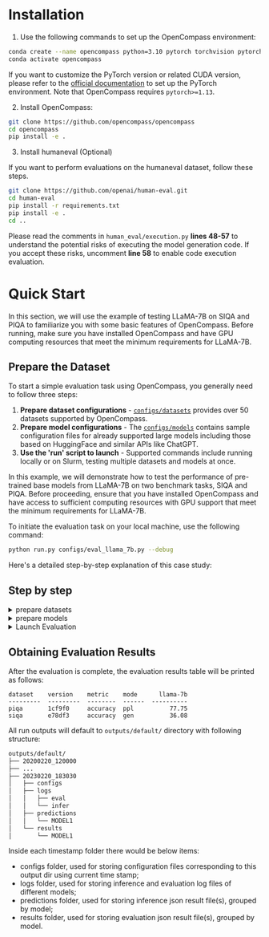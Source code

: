 # Installation

1. Use the following commands to set up the OpenCompass environment:

```bash
conda create --name opencompass python=3.10 pytorch torchvision pytorch-cuda -c nvidia -c pytorch -y
conda activate opencompass
```

If you want to customize the PyTorch version or related CUDA version, please refer to the [official documentation](https://pytorch.org/get-started/locally/) to set up the PyTorch environment. Note that OpenCompass requires `pytorch>=1.13`.

2. Install OpenCompass:

```bash
git clone https://github.com/opencompass/opencompass
cd opencompass
pip install -e .
```

3. Install humaneval (Optional)

If you want to perform evaluations on the humaneval dataset, follow these steps.

```bash
git clone https://github.com/openai/human-eval.git
cd human-eval
pip install -r requirements.txt
pip install -e .
cd ..
```

Please read the comments in `human_eval/execution.py` **lines 48-57** to understand the potential risks of executing the model generation code. If you accept these risks, uncomment **line 58** to enable code execution evaluation.

# Quick Start

In this section, we will use the example of testing LLaMA-7B on SIQA and PIQA to familiarize you with some
basic features of OpenCompass. Before running, make sure you have installed OpenCompass and have GPU computing
resources that meet the minimum requirements for LLaMA-7B.

## Prepare the Dataset

To start a simple evaluation task using OpenCompass, you generally need to follow three steps:

1. **Prepare dataset configurations** - [`configs/datasets`](https://github.com/open-mmlab/OpenCompass/tree/main/configs/datasets) provides over 50 datasets supported by OpenCompass.
2. **Prepare model configurations** - The [`configs/models`](https://github.com/open-mmlab/OpenCompass/tree/main/configs/models) contains sample configuration files for already supported large models including those based on HuggingFace and similar APIs like ChatGPT.
3. **Use the 'run' script to launch** - Supported commands include running locally or on Slurm, testing multiple datasets and models at once.

In this example, we will demonstrate how to test the performance of pre-trained base models from LLaMA-7B on two benchmark tasks, SIQA and PIQA. Before proceeding, ensure that you have installed OpenCompass and have access to sufficient computing resources with GPU support that meet the minimum requirements for LLaMA-7B.

To initiate the evaluation task on your local machine, use the following command:

```bash
python run.py configs/eval_llama_7b.py --debug
```

Here's a detailed step-by-step explanation of this case study:

## Step by step

<details>
<summary>prepare datasets</summary>

The SiQA and PiQA benchmarks can be automatically downloaded through their respective links here and here, so no manual downloading is required here. However, some other datasets may require manual downloads. Please refer to the documentation [Prepare Datasets](./user_guides/dataset_prepare.md) for more information.

Create a '.py' configuration file and add the following content:

```python
from mmengine.config import read_base

with read_base():
    # Read the required dataset configurations directly from the preset dataset configurations
    from .datasets.piqa.piqa_ppl import piqa_datasets
    from .datasets.siqa.siqa_gen import siqa_datasets

# Concatenate the datasets to be evaluated into the datasets field
datasets = [*piqa_datasets, *siqa_datasets]
```

</details>

<details>
<summary>prepare models</summary>

The pretrained model 'huggyllama/llama-7b' from HuggingFace supports automatic downloading. Add the following line to your configuration file:

```python
# Evaluate models supported by HuggingFace's `AutoModelForCausalLM` using `HuggingFaceCausalLM`
from opencompass.models import HuggingFaceCausalLM

llama_7b = dict(
        type=HuggingFaceCausalLM,
        # Initialization parameters for `HuggingFaceCausalLM`
        path='huggyllama/llama-7b',
        tokenizer_path='huggyllama/llama-7b',
        tokenizer_kwargs=dict(padding_side='left', truncation_side='left'),
        max_seq_len=2048,
        # Common parameters for all models, not specific to HuggingFaceCausalLM's initialization parameters
        abbr='llama-7b',            # Model abbreviation for result display
        max_out_len=100,            # Maximum number of generated tokens
        batch_size=16,
        run_cfg=dict(num_gpus=1),   # Run configuration for specifying resource requirements
    )

models = [llama_7b]
```

</details>

<details>
<summary>Launch Evaluation</summary>

First, we can start the task in **debug mode** to check for any exceptions in model loading, dataset reading, or incorrect cache usage.

```shell
python run.py configs/llama.py -w outputs/llama --debug
```

However, in `--debug` mode, tasks are executed sequentially. After confirming that everything is correct, you
can disable the `--debug` mode to fully utilize multiple GPUs.

```shell
python run.py configs/llama.py -w outputs/llama
```

Here are some parameters related to evaluation that can help you configure more efficient inference tasks based on your environment:

- `-w outputs/llama`: Directory to save evaluation logs and results.
- `-r`: Restart the previous (interrupted) evaluation.
- `--mode all`: Specify a specific stage of the task.
  - all: Perform a complete evaluation, including inference and evaluation.
  - infer: Perform inference on each dataset.
  - eval: Perform evaluation based on the inference results.
  - viz: Display evaluation results only.
- `--max-partition-size 2000`: Dataset partition size. Some datasets may be large, and using this parameter can split them into multiple sub-tasks to efficiently utilize resources. However, if the partition is too fine, the overall speed may be slower due to longer model loading times.
- `--max-num-workers 32`: Maximum number of parallel tasks. In distributed environments such as Slurm, this parameter specifies the maximum number of submitted tasks. In a local environment, it specifies the maximum number of tasks executed in parallel. Note that the actual number of parallel tasks depends on the available GPU resources and may not be equal to this number.

If you are not performing the evaluation on your local machine but using a Slurm cluster, you can specify the following parameters:

- `--slurm`: Submit tasks using Slurm on the cluster.
- `--partition my_part`: Slurm cluster partition.
- `--retry 2`: Number of retries for failed tasks.

</details>

## Obtaining Evaluation Results

After the evaluation is complete, the evaluation results table will be printed as follows:

```text
dataset    version    metric    mode      llama-7b
---------  ---------  --------  ------  ----------
piqa       1cf9f0     accuracy  ppl          77.75
siqa       e78df3     accuracy  gen          36.08
```

All run outputs will default to `outputs/default/` directory with following structure:

```markdown
outputs/default/
├── 20200220_120000
├── ...
├── 20230220_183030
│   ├── configs
│   ├── logs
│   │   ├── eval
│   │   └── infer
│   ├── predictions
│   │   └── MODEL1
│   └── results
│       └── MODEL1
```

Inside each timestamp folder there would be below items:

- configs folder, used for storing configuration files corresponding to this output dir using current time stamp;
- logs folder, used for storing inference and evaluation log files of different models;
- predictions folder, used for storing inference json result file(s), grouped by model;
- results folder, used for storing evaluation json result file(s), grouped by model.
